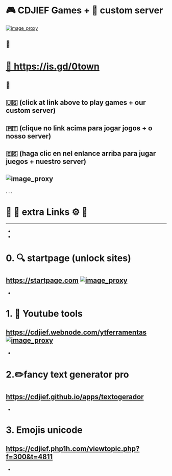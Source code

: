 # 🎮 CDJIEF Games + 🍎 custom server 

<a href="http://cdjief.ooguy.com:8090/">![image_proxy](https://i.postimg.cc/1XRFz5d1/cdjieftown.png)</a>


📌 
--------------

<body>
 <h1><a href="https://0123jogos.webnode.com" rel="nofollow" target="_blank">🔗 https://is.gd/0town</a></h1>
 </body>

📌 
--------------


🇺🇸  (click at link above to play games + our custom server) 
-
🇵🇹  (clique no link acima para jogar jogos + o nosso server) 
-
🇪🇸  (haga clic en nel enlance arriba para jugar juegos + nuestro server)
-


 ![image_proxy](https://i.postimg.cc/kM8ZdK8s/gtl.png)
 -
 .
 .
 .
 #  <h1>🔗 🦜 extra Links ⚙️ 🔨</h1>
 ----------------
-
-
# 0. 🔍 startpage (unlock sites)
https://startpage.com
<a href="http://cdjief.ooguy.com:8090/">![image_proxy](https://www.startpage.com/sp/cdn/favicons/mobile/apple-icon-120x120.png)</a>
-
-
# 1. 🎈 Youtube tools
https://cdjief.webnode.com/ytferramentas
<a href="http://cdjief.ooguy.com:8090/">![image_proxy](https://icons.iconarchive.com/icons/guillendesign/variations-3/128/Youtube-icon.png)</a>
-
-
# 2.✏️fancy text generator pro
https://cdjief.github.io/apps/textogerador
-
-
# 3. Emojis unicode
https://cdjief.php1h.com/viewtopic.php?f=300&t=4811
-
-

